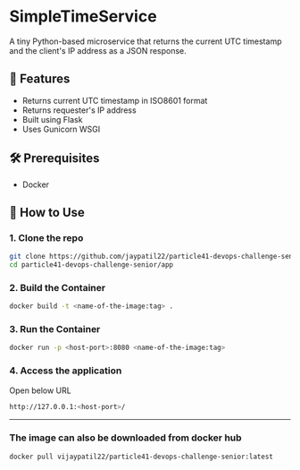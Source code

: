 # SimpleTimeService

A tiny Python-based microservice that returns the current UTC timestamp and the client's IP address as a JSON response.

## 🔧 Features

- Returns current UTC timestamp in ISO8601 format
- Returns requester's IP address
- Built using Flask
- Uses Gunicorn WSGI

## 🛠️ Prerequisites

- Docker


## 🐳 How to Use

### 1. Clone the repo

```bash
git clone https://github.com/jaypatil22/particle41-devops-challenge-senior.git
cd particle41-devops-challenge-senior/app
```

### 2. Build the Container

```bash
docker build -t <name-of-the-image:tag> .
```
### 3. Run the Container

```bash
docker run -p <host-port>:8080 <name-of-the-image:tag>
```
### 4. Access the application
Open below URL 
```bash 
http://127.0.0.1:<host-port>/
```
---

### The image can also be downloaded from docker hub
```bash
docker pull vijaypatil22/particle41-devops-challenge-senior:latest
```